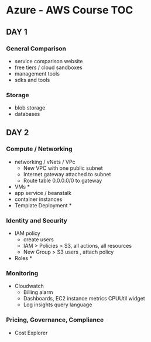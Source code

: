 # Azure - AWS Course TOC

## DAY 1

### General Comparison

* service comparison website
* free tiers / cloud sandboxes
* management tools
* sdks and tools

### Storage

* blob storage
* databases






## DAY 2

### Compute / Networking

* networking / vNets / VPc
  * New VPC with one public subnet
  * Internet gateway attached to subnet
  * Route table 0.0.0.0/0 to gateway
* VMs
  *
* app service / beanstalk
* container instances
* Template Deployment
  *



### Identity and Security

* IAM policy
  * create users
  * IAM > Policies > S3, all actions, all resources
  * New Group > S3 users , attach policy
* Roles
  * 

### Monitoring

* Cloudwatch
  * Billing alarm
  * Dashboards, EC2 instance metrics CPUUtil widget
  * Log insights query language

### Pricing, Governance, Compliance

* Cost Explorer

